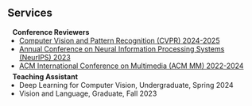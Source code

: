 ## Services

<h4 style="margin:0 10px 0;">Conference Reviewers</h4>

<ul style="margin:0 0 5px;">
  <li><a href="https://cvpr.thecvf.com/Conferences/2024"><autocolor>Computer Vision and Pattern Recognition (CVPR) 2024-2025</autocolor></a></li>
  <li><a href="https://nips.cc/Conferences/2023"><autocolor>Annual Conference on Neural Information Processing Systems (NeurIPS) 2023</autocolor></a></li>
  <li><a href="https://dl.acm.org/conference/mm"><autocolor>ACM International Conference on Multimedia (ACM MM) 2022-2024</autocolor></a></li>
</ul>

<h4 style="margin:0 10px 0;">Teaching Assistant</h4>

<ul style="margin:0 0 20px;">
  <li><autocolor>Deep Learning for Computer Vision, Undergraduate, Spring 2024</autocolor></li>
  <li><autocolor>Vision and Language, Graduate, Fall 2023</autocolor></li>
</ul>

<script type="text/javascript" id="clustrmaps" src="//clustrmaps.com/map_v2.js?d=3HKVSTwOBOJkTSAj_u1U_oyl6srfzqZyd7ijSnEggso&cl=ffffff&t=tt&w=0" style="width=0;height=0"></script>
